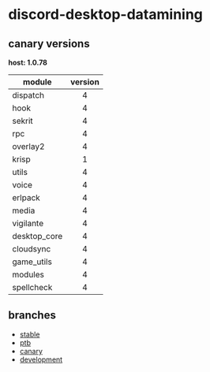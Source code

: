 # discord-desktop-datamining

## canary versions

**host: 1.0.78**

| module | version |
| ------ | :-----: |
| dispatch | 4 |
| hook | 4 |
| sekrit | 4 |
| rpc | 4 |
| overlay2 | 4 |
| krisp | 1 |
| utils | 4 |
| voice | 4 |
| erlpack | 4 |
| media | 4 |
| vigilante | 4 |
| desktop_core | 4 |
| cloudsync | 4 |
| game_utils | 4 |
| modules | 4 |
| spellcheck | 4 |

## branches

- [stable](https://github.com/OpenAsar/discord-desktop-datamining/tree/stable)
- [ptb](https://github.com/OpenAsar/discord-desktop-datamining/tree/ptb)
- [canary](https://github.com/OpenAsar/discord-desktop-datamining/tree/canary)
- [development](https://github.com/OpenAsar/discord-desktop-datamining/tree/development)